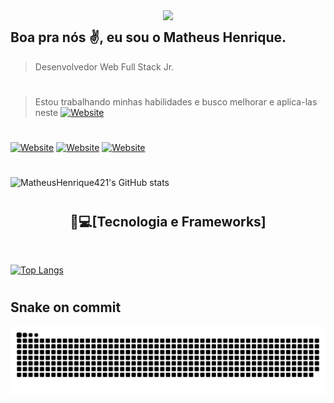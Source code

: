 <img align='right' src="https://media.giphy.com/media/3osxY9kuM2NGUfvThe/giphy.gif" width="260">

## Boa pra nós ✌️, eu sou o Matheus Henrique.
> Desenvolvedor Web Full Stack Jr.
#
> Estou trabalhando minhas habilidades e busco melhorar e aplica-las neste 
> [![Website](https://img.shields.io/badge/website-000000?style=for-the-badge&logo=About.me&logoColor=white)](https://matheushenrique421.github.io/Meu-primeiro-Portifolio/)
> 
#
[![Website](https://img.shields.io/badge/LinkedIn-0077B5?style=for-the-badge&logo=linkedin&logoColor=white)](https://www.linkedin.com/in/matheus-henrique-s-436410173/)
[![Website](https://img.shields.io/badge/Instagram-E4405F?style=for-the-badge&logo=instagram&logoColor=white)](https://www.instagram.com/matheus_henrique421/)
[![Website](https://img.shields.io/badge/Steam-000000?style=for-the-badge&logo=steam&logoColor=white)](https://steamcommunity.com/id/_mhs421/)

#
![MatheusHenrique421's GitHub stats](https://github-readme-stats.vercel.app/api?username=MatheusHenrique421&show_icons=true&theme=merko)
#

<h2 align="center">🚀💻[Tecnologia e Frameworks]</h2>

<div align="center">
<img aligin="center" alt="" height="40" wisth="40" src="https://cdn.jsdelivr.net/gh/devicons/devicon/icons/csharp/csharp-original.svg" />
 
<img aligin="center" alt="" height="40" wisth="40" src="https://cdn.jsdelivr.net/gh/devicons/devicon/icons/javascript/javascript-original.svg" />
 
<img aligin="center" alt="" height="40" wisth="40" src="https://cdn.jsdelivr.net/gh/devicons/devicon/icons/dot-net/dot-net-original.svg" />
 
<img aligin="center" alt="" height="40" wisth="40" src="https://cdn.jsdelivr.net/gh/devicons/devicon/icons/dotnetcore/dotnetcore-original.svg" />
 
<img aligin="center" alt="" height="40" wisth="40" src="https://cdn.jsdelivr.net/gh/devicons/devicon/icons/microsoftsqlserver/microsoftsqlserver-plain-wordmark.svg" />
 
<img aligin="center" alt="" height="40" wisth="40" src="https://cdn.jsdelivr.net/gh/devicons/devicon/icons/bootstrap/bootstrap-original-wordmark.svg" />
   
<img aligin="center" alt="" height="40" wisth="40" src="https://cdn.jsdelivr.net/gh/devicons/devicon/icons/gitlab/gitlab-original-wordmark.svg" />
</div>

[![Top Langs](https://github-readme-stats.vercel.app/api/top-langs/?username=MatheusHenrique421&layout=compact)](https://github.com/MatheusHenrique421/github-readme-stats)

#

## Snake on commit
![Snake animation](https://github.com/MatheusHenrique421/MatheusHenrique421/blob/output/github-contribution-grid-snake.svg)
# 

[![]()]()
